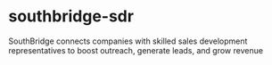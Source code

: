 # southbridge-sdr
SouthBridge connects companies with skilled sales development representatives to boost outreach, generate leads, and grow revenue
